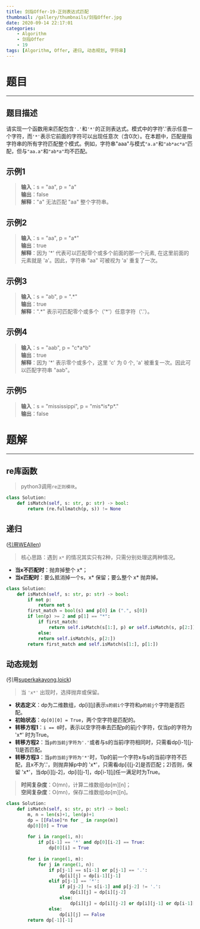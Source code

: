 ```yaml
---
title: 剑指Offer-19-正则表达式匹配
thumbnail: /gallery/thumbnails/剑指Offer.jpg
date: 2020-09-14 22:17:01
categories:
    - Algorithm  
    - 剑指Offer  
    - 19
tags: [Algorithm, Offer, 递归, 动态规划, 字符串]
---
```


# 题目
---
## 题目描述
请实现一个函数用来匹配包含`'.'`和`'*'`的正则表达式。模式中的字符'.'表示任意一个字符，而`'*'`表示它前面的字符可以出现任意次（含0次）。在本题中，匹配是指字符串的所有字符匹配整个模式。例如，字符串"aaa"与模式`"a.a"`和`"ab*ac*a"`匹配，但与`"aa.a"`和`"ab*a"`均不匹配。
<!-- more -->

## 示例1
> **输入**：s = "aa", p = "a"  
> **输出**：false  
> **解释**："a" 无法匹配 "aa" 整个字符串。

## 示例2
> **输入**：s = "aa", p = "a\*"  
> **输出**：true  
> **解释**：因为 '\*' 代表可以匹配零个或多个前面的那一个元素, 在这里前面的元素就是 'a'。因此，字符串 "aa" 可被视为 'a' 重复了一次。

## 示例3
> **输入**：s = "ab", p = ".\*"  
> **输出**：true  
> **解释**：".\*" 表示可匹配零个或多个（'\*'）任意字符（'.'）。

## 示例4
> **输入**：s = "aab", p = "c\*a\*b"  
> **输出**：true  
> **解释**：因为 '*' 表示零个或多个，这里 'c' 为 0 个, 'a' 被重复一次。因此可以匹配字符串 "aab"。

## 示例5
> **输入**：s = "mississippi", p = "mis\*is\*p\*."  
> **输出**：false

# 题解
---
## re库函数
> python3调用`re正则模块`。

```python
class Solution:
    def isMatch(self, s: str, p: str) -> bool:
        return (re.fullmatch(p, s)) != None
```

## 递归
([引用WEAllen](https://leetcode-cn.com/problems/zheng-ze-biao-da-shi-pi-pei-lcof/solution/mian-shi-ti-19-zheng-ze-biao-da-shi-pi-pei-by-wral/))
> 核心思路：遇到 `x*` 的情况其实只有2种，只需分别处理这两种情况。

- **当x不匹配时**：抛弃掉整个 x*；
- **当x匹配时**：要么抵消掉一个s，x\* 保留；要么整个 x\* 抛弃掉。

```python
class Solution:
    def isMatch(self, s: str, p: str) -> bool:
        if not p: 
            return not s
        first_match = bool(s) and p[0] in (".", s[0])
        if len(p) >= 2 and p[1] == "*":
            if first_match:
                return self.isMatch(s[1:], p) or self.isMatch(s, p[2:])
            else:
            return self.isMatch(s, p[2:])   
        return first_match and self.isMatch(s[1:], p[1:])
```

## 动态规划
(引用[superkakayong](https://leetcode-cn.com/problems/zheng-ze-biao-da-shi-pi-pei-lcof/solution/zi-jie-ti-ku-jian-19-kun-nan-zheng-ze-biao-da-shi-/),[loick](https://leetcode-cn.com/problems/zheng-ze-biao-da-shi-pi-pei-lcof/solution/dong-tai-gui-hua-er-wei-shu-zu-by-loick/))
> 当 `'x*'` 出现时，选择抛弃或保留。

- **状态定义**：dp为二维数组，dp[i][j]表示`s的前i个`字符和`p的前j个`字符是否匹配。
- **初始状态**：`dp[0][0] = True`，两个空字符是匹配的。
- **转移方程1**：`i == 0`时，表示以空字符串去匹配p的前j个字符，仅当p的字符为 'x*' 时为True。
- **转移方程2**：当`p的当前j字符为'.'`或者与s的当前i字符相同时，只需看dp[i-1][j-1]是否匹配。
- **转移方程3**：当`p的当前j字符为'*'`时，1)p的前一个字符x与s的当前i字符不匹配，且x不为'.'，则抛弃掉p中的 'x\*'，只需看dp[i][j-2]是否匹配；2)否则，保留 'x\*'，当dp[i][j-2]，dp[i][j-1]，dp[i-1][j]任一满足时为True。

> **时间复杂度**：O(mn)，计算二维数组dp[m][n]；  
> **空间复杂度**：O(mn)，保存二维数组dp[m][n]。

```python
class Solution:
    def isMatch(self, s: str, p: str) -> bool:
        m, n = len(s)+1, len(p)+1
        dp = [[False]*n for _ in range(m)]
        dp[0][0] = True
        
        for i in range(1, n):
            if p[i-1] == '*' and dp[0][i-2] == True:
                dp[0][i] = True
        
        for i in range(1, m):
            for j in range(1, n):
                if p[j-1] == s[i-1] or p[j-1] == '.':
                    dp[i][j] = dp[i-1][j-1]
                elif p[j-1] == '*':
                    if p[j-2] != s[i-1] and p[j-2] != '.':
                        dp[i][j] = dp[i][j-2]
                    else:
                        dp[i][j] = dp[i][j-2] or dp[i][j-1] or dp[i-1][j]
                else:
                    dp[i][j] == False
        return dp[-1][-1]
```
